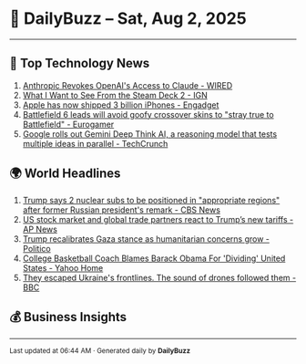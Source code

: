 # 📰 DailyBuzz – Sat, Aug 2, 2025

---
## 🚀 Top Technology News

1. [Anthropic Revokes OpenAI's Access to Claude - WIRED](https://news.google.com/rss/articles/CBMie0FVX3lxTE10QjlFRm82MUZVTDU1Z0FSdGo4MTVCQm5lUFowLWhoZFB2cjFwV3hLek9wejlEc2liN2FLX0pTbE16V1V1TmdNcUhRU2lwMWh5WktMNzNkWnE2LXRXQ29oTUtVYlZKbThUcjkxZ0NDVG1fSkVOZVFWMVd0aw?oc=5)
2. [What I Want to See From the Steam Deck 2 - IGN](https://news.google.com/rss/articles/CBMikgFBVV95cUxQUDdXVDRNdW82OXdnRnNDYXhfNG96eXFPbFpHUV9pNm1TZ09TYURfTk9nWkdETkN6QjRwUnlzQmV0VFFmTVRWblJPTW9nclFHd2pwamxtM0ZGWVo4bkFHZmtJZUg2NUFJVklYdGFjSFAyV2tZYnotUTB0SURXbk9PbDdoX2d6LUZ5dXFJSVVzOWR3UQ?oc=5)
3. [Apple has now shipped 3 billion iPhones - Engadget](https://news.google.com/rss/articles/CBMikgFBVV95cUxObzI0UnVnWnZuR1FLZFVLU0QxNVpWVGpaRTByMklLT215WXJfOFM0YXdfaGhqdW1mWGhtMXRlaHlLczB1eWJUclJ5dmQ1ZEtzOVAtVXdXTXFkRFVPU3FRNnhqam0zdjV6U3BKWkVOdFZkUk1TUnB4ZGdBbi1ET0o5bjQzcG1scmd1SmdjN1RoNWtDdw?oc=5)
4. [Battlefield 6 leads will avoid goofy crossover skins to "stray true to Battlefield" - Eurogamer](https://news.google.com/rss/articles/CBMiqwFBVV95cUxNSHhoQ1NHNXZuMU1lR0pjdVNuc2VKbVFwcWVmeUtoelJJSFRud3MxWmxnb3psU1hwVHBYZlFxRnlnd1I5TVZ6ZlJOSm85dzJ2bXR6ckFhVDZlb01PZy1QdWtEZjNEM3RQLThTb1dacjZiN296NHNXMWM1Y3lySmRnMEkxTGVVX3NjQVlDc2lEZVlzazczOC1ub0ZRbXlPSHh3X25PZ0R6YVNNaU0?oc=5)
5. [Google rolls out Gemini Deep Think AI, a reasoning model that tests multiple ideas in parallel - TechCrunch](https://news.google.com/rss/articles/CBMixwFBVV95cUxOUzRFWHA1QUZPeWhISThpRlNTRk9sWjNIQzlmLUpsZWp0azBEWTlhdkN2TzNndGZCWjg3QWJQSHptMTR2QkVlSF8wTjY4MjV2Wmo1T2lubU1URWNaSHhwQUlXdXFPc0t1SnltSU91S0dPVXdBcGhVVi02MF8xNUFNSWtiTVd4WWt1TFN1am5UT0hmZkE1NUtRUkw3Tnd0bHl5Q3RGSF9xWlFvU0t6cEtXQVhEWUJnX1JmSWlNaXc3RHRCWE81cFVZ?oc=5)

## 🌍 World Headlines

1. [Trump says 2 nuclear subs to be positioned in "appropriate regions" after former Russian president's remark - CBS News](https://news.google.com/rss/articles/CBMipgFBVV95cUxOenBhTkJxanJ2UFlyVlFpM0k5R3RnMmxnXzZmcGFCX0ZfSmJEcGJYbU9ZbnVPWGRrVW5wTzJhcXRqSzB2QlFYcTROZ2p6OHVJdFZwajV4S0Z1RVF2TlFTOUVqNVBObEltUmVWUlh5U09HejBOTjI3MEoyRDVUOUJCRUlvaVJSZEZqYUFtczkxQXBxT1VyVEV4N0xPWnUwODV4YjhNd3lB0gGrAUFVX3lxTE9LT0lSTmJEOWtpUW5LWW5ONGU4Q01PaW9lVDlDcjZyNV9hY1JSUjlnWmtjSm5qRVFFX3JUaHR5dEdSaVlUdzVuei02UTlvNWFPbFFPWmF4UEhqbXkycjZpWTY3OWNVMU9Obk84YlZKUFMzeGFOZjM0Ym5pLXJaUWEzUFBNTGp5VFhEbndtRzl4TUtwZVRHdlNEV3p2eWdfWU5vRWd1cVQ4S2tQZw?oc=5)
2. [US stock market and global trade partners react to Trump’s new tariffs - AP News](https://news.google.com/rss/articles/CBMiakFVX3lxTE15U2tSOGNPTzdvc09ISFVyQkRZeEU5bndvdnNDOGpHSEExX3pqcXlCdnkwNXAwS19OVmFQa2d0VnBrYVNIdDFKVzJ0NFRGem1UMHo2ZEtQdnJBMG5NNDRTZUEyRk9sRUVkM2c?oc=5)
3. [Trump recalibrates Gaza stance as humanitarian concerns grow - Politico](https://news.google.com/rss/articles/CBMitAFBVV95cUxQNDlIQ0FadWxEX3Btb0ZOQUQ5UTNoVHExWHVyNlpkT1NoMXBLRkhQUk05SFBLbnVBS2hoWXhxNkp6VnhKeGkxUWo5Q3BFdEhKRlFZbUh5SFh2cEdVdnpQWWVJMjhtV05ScjBxTGVFbFJZNDlQc1diY3E0c2l2ejVWcklDbnk2c01FdmtBbk9aYXhlazlTX2hxNmlyNkxhY251bWl3SEtpM0V4SnRzYWdqZnZDTU0?oc=5)
4. [College Basketball Coach Blames Barack Obama For 'Dividing' United States - Yahoo Home](https://news.google.com/rss/articles/CBMikwFBVV95cUxQeTd3LXBxckpMaDRlM2dXakJxbnNhamxZQ1EzRVJNSnpQMVVNMTRDX3doVWFBSEdOSTVycVFiSXFjU1hPQlRKMl94Y3h1akFvYW5JN1h0M0hxc3VJTmFNQUptbGZzYXhpSUNGRTVNSWtsYkY1T0JhdTl2VUdHaHE1dW1JaXZmdVJlSEVXZ1BNdEt0bzA?oc=5)
5. [They escaped Ukraine's frontlines. The sound of drones followed them - BBC](https://news.google.com/rss/articles/CBMiWkFVX3lxTE1rYmJBX29vWGNQMk1zbi1FYi1hSlV2bDR3OVh1eFJwU053OFJnanpSV3FEeXRwMmkzZXhhbjlCeld6bzg5Wm84UlptUjVMX0ZhQmZhaHlpQXpxQdIBX0FVX3lxTFBnQURGbEs5d2hPLXQ3R0kwQ0paQ19nRnkxejE3X0oxSFl5ZVdzeTZTbDR6bmVmOWwyamxfSzhRSXFBM0Y2QU5SV000VEJpN3NXUWtOZWh0bDBKMUFCbklN?oc=5)

## 💰 Business Insights


---

<sub>Last updated at 06:44 AM · Generated daily by **DailyBuzz**</sub>
